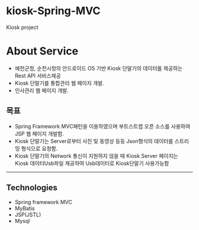 # kiosk-Spring-MVC
Kiosk project

# About Service 
- 예천군청, 순천시청의 안드로이드 OS 기반 Kiosk 단말기의 데이터를 제공하는 Rest API 서비스제공 
- Kiosk 단말기를 통합관리 웹 페이지 개발. 
-  인사관리 웹 페이지 개발. 

## 목표

- Spring Framework MVC패턴을 이용하였으며 부트스트랩 오픈 소스를 사용하여 JSP 웹 페이지 개발함. 
- Kiosk 단말기는 Server로부터 사진 및 동영상 등등 Json형식의 데이터를 스트리밍 형식으로 요청함. 
- Kiosk 단말기의 Network 통신이 지원하지 않을 때 Kiosk Server 페이지는 Kiosk 데이터Usb파일 제공하여 Usb데이터로 Kiosk단말기 사용가능함


- - - 

## Technologies

* Spring framework MVC
* MyBatis
* JSP(JSTL)
* Mysql

